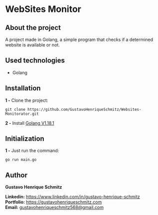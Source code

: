 # WebSites Monitor

## About the project
A project made in Golang, a simple program that checks if a determined website is available or not.

## Used technologies
- Golang

## Installation
**1 -** Clone the project:
```
git clone https://github.com/GustavoHenriqueSchmitz/Websites-Monitorator.git
```

**2 -** Install [Golang V1.18.1](https://go.dev/dl/)

## Initialization
**1 -** Just run the command:
```
go run main.go
```

## Author
**Gustavo Henrique Schmitz**

**Linkedin:** https://www.linkedin.com/in/gustavo-henrique-schmitz  
**Portfolio:** https://gustavohenriqueschmitz.com  
**Email:** gustavohenriqueschmitz568@gmail.com    
